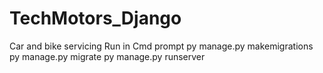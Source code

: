 # TechMotors_Django
Car and bike servicing
Run in Cmd prompt
py manage.py makemigrations
py manage.py migrate
py manage.py runserver
